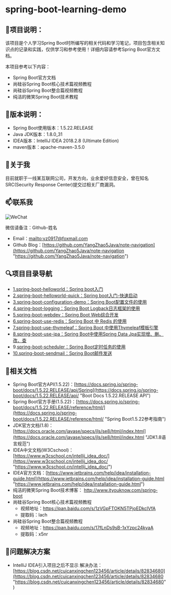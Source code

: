# spring-boot-learning-demo

## :page_with_curl:项目说明： ##
该项目是个人学习Spring Boot时所编写的相关代码和学习笔记，项目包含相关知识点的记录和实践，仅供学习和参考使用！详细内容请参考Spring Boot官方文档。

本项目参考以下内容：

- Spring Boot官方文档
- 尚硅谷Spring Boot核心技术篇视频教程
- 尚硅谷Spring Boot整合篇视频教程
- 纯洁的微笑Spring Boot技术教程

## :scroll:版本说明： ##
- Spring Boot使用版本：1.5.22.RELEASE
- Java JDK版本：1.8.0_31
- IDEA版本：IntelliJ IDEA 2018.2.8 (Ultimate Edition)
- maven版本：apache-maven-3.5.0

## :boy:关于我 ##
目前就职于一线某互联网公司，开发方向，业余爱好信息安全，曾在知名SRC(Security Response Center)提交过相关厂商漏洞。

## :mailbox:联系我 ###
![WeChat](http://cloudstorage.gotojava.cn/WeChat.jpg)

微信请备注：Github-姓名

- Email：[mailto:yz0917@foxmail.com](mailto:yz0917@foxmail.com "yz0917@foxmail.com")
- Github Blog：[https://github.com/YangZhao5Java/note-navigation](https://github.com/YangZhao5Java/note-navigation "https://github.com/YangZhao5Java/note-navigation")

## :mag:项目目录导航 ##
- [1.spring-boot-helloworld：Spring boot入门](spring-boot-helloworld "1.spring-boot-helloworld")
- [2.spring-boot-helloworld-quick：Spring boot入门-快速启动](spring-boot-helloworld-quick "2.Spring boot快速启动demo")
- [3.spring-boot-configuration-demo：Spring Boot配置文件的使用](spring-boot-configuration-demo)
- [4.spring-boot-logging：Spring Boot Logback日志框架的使用](spring-boot-logging)
- [5.spring-boot-webdev：Spring Boot Web综合开发](spring-boot-webdev)
- [6.spring-boot-use-redis：Spring Boot 中 Redis 的使用](spring-boot-use-redis)
- [7.spring-boot-use-thymeleaf：Spring Boot 中使用Thymeleaf模板引擎](spring-boot-use-thymeleaf)
- [8.spring-boot-use-jpa：Spring Boot中使用Spring Data Jpa实现增、删、改、查](spring-boot-use-jpa)
- 9.[spring-boot-scheduler：Spring Boot定时任务的使用](spring-boot-scheduler)
- [10.spring-boot-sendmail：Spring Boot邮件发送](spring-boot-sendmail)

## :notebook:相关文档 ##
- Spring Boot官方API(1.5.22)：[https://docs.spring.io/spring-boot/docs/1.5.22.RELEASE/api/Spring](https://docs.spring.io/spring-boot/docs/1.5.22.RELEASE/api/ "Boot Docs 1.5.22.RELEASE API")
- Spring Boot官方手册(1.5.22)：[https://docs.spring.io/spring-boot/docs/1.5.22.RELEASE/reference/html/](https://docs.spring.io/spring-boot/docs/1.5.22.RELEASE/reference/html/ "Spring Boot1.5.22参考指南")
- JDK官方文档(1.8)：[https://docs.oracle.com/javase/specs/jls/se8/html/index.html](https://docs.oracle.com/javase/specs/jls/se8/html/index.html "JDK1.8语言规范")
- IDEA中文文档(W3Cschool)：[https://www.w3cschool.cn/intellij_idea_doc/](https://www.w3cschool.cn/intellij_idea_doc/ "https://www.w3cschool.cn/intellij_idea_doc/")
- IDEA官方文档：[https://www.jetbrains.com/help/idea/installation-guide.html](https://www.jetbrains.com/help/idea/installation-guide.html "https://www.jetbrains.com/help/idea/installation-guide.html")
- 纯洁的微笑Spring Boot技术博客： http://www.ityouknow.com/spring-boot
- 尚硅谷Spring Boot核心技术篇视频教程
  - 视频地址：https://pan.baidu.com/s/1zVGpFTOKN5TPjoEDkclVfA
  - 提取码：lach
- 尚硅谷Spring Boot整合篇视频教程
  - 视频地址：https://pan.baidu.com/s/17fLnDs9sB-1xYzpc24kyaA
  - 提取码：x5nr

## :pencil:问题解决方案 ##
- IntelliJ IDEA引入项目之后不显示 解决办法：[https://blog.csdn.net/cuicanxingchen123456/article/details/82834680](https://blog.csdn.net/cuicanxingchen123456/article/details/82834680 "https://blog.csdn.net/cuicanxingchen123456/article/details/82834680")